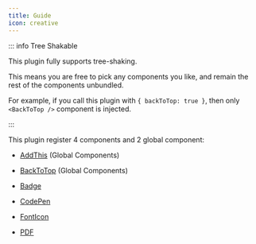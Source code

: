 ```yaml
---
title: Guide
icon: creative
---
```


::: info Tree Shakable

This plugin fully supports tree-shaking.

This means you are free to pick any components you like, and remain the rest of the components unbundled.

For example, if you call this plugin with `{ backToTop: true }`, then only `<BackToTop />` component is injected.

:::

This plugin register 4 components and 2 global component:

- [AddThis](addthis.md) (Global Components)

- [BackToTop](backtotop.md) (Global Components)

- [Badge](badge.md)

- [CodePen](codepen.md)

- [FontIcon](fonticon.md)

- [PDF](pdf.md)
